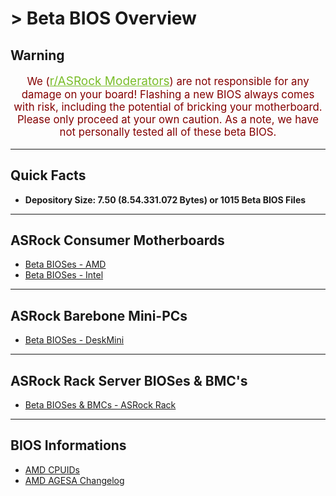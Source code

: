 # > Beta BIOS Overview

## Warning
<p style="color:#840000;font-size:larger;text-align:center">We (<a style="font-size:19px;color:#79bd28" href="https://www.reddit.com/r/ASRock/about/moderators/" target="_blank">r/ASRock Moderators</a>) are not responsible for any damage on your board!  
Flashing a new BIOS always comes with risk, including the potential of bricking your motherboard.  
Please only proceed at your own caution. As a note, we have not personally tested all of these beta BIOS.</p>

***

## Quick Facts  
- **Depository Size: 7.50 (8.54.331.072 Bytes) or 1015 Beta BIOS Files**

***

## ASRock Consumer Motherboards

- [Beta BIOSes - AMD](beta_bios_consumer/beta_bios_amd)  
- [Beta BIOSes - Intel](beta_bios_consumer/beta_bios_intel)

***

## ASRock Barebone Mini-PCs 

- [Beta BIOSes - DeskMini](beta_bios_consumer/beta_bios_deskmini)

***

## ASRock Rack Server BIOSes & BMC's

- [Beta BIOSes & BMCs - ASRock Rack](beta_bios_rack/beta_bios_rack)

***

## BIOS Informations

- [AMD CPUIDs](info/amd_cpu_ids)  
- [AMD AGESA Changelog](info/about_agesa)


